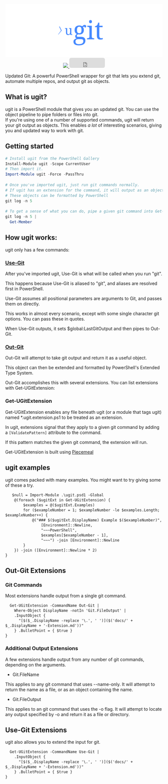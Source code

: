 <div align='center'>
<img src='assets/ugit.svg' alt='ugit' />
<a href='https://www.powershellgallery.com/packages/ugit/'>
<img src='https://img.shields.io/powershellgallery/dt/ugit' />
<iframe src="https://github.com/sponsors/StartAutomating/button" title="Sponsor StartAutomating" height="32" width="114" style="border: 0; border-radius: 6px;"></iframe>
</a>
</div>

Updated Git: A powerful PowerShell wrapper for git that lets you extend git, automate multiple repos, and output git as objects.


## What is ugit?

ugit is a PowerShell module that gives you an updated git.  You can use the object pipeline to pipe folders or files into git.  
If you're using one of a number of supported commands, ugit will return your git output as objects.
This enables _a lot_ of interesting scenarios, giving you and updated way to work with git.

## Getting started

~~~PowerShell
# Install ugit from the PowerShell Gallery
Install-Module ugit -Scope CurrentUser
# Then import it.
Import-Module ugit -Force -PassThru

# Once you've imported ugit, just run git commands normally.
# If ugit has an extension for the command, it will output as an object.
# These objects can be formatted by PowerShell
git log -n 5 

# To get a sense of what you can do, pipe a given git command into Get-Member.
git log -n 5 |
  Get-Member
~~~

## How ugit works:

ugit only has a few commands:

### [Use-Git](docs/Use-Git.md)

After you've imported ugit, Use-Git is what will be called when you run "git".

This happens because Use-Git is aliased to "git", and aliases are resolved first in PowerShell.

Use-Git assumes all positional parameters are arguments to Git, and passes them on directly.

This works in almost every scenario, except with some single character git options.  You can pass these in quotes.

When Use-Git outputs, it sets $global:LastGitOutput and then pipes to Out-Git.

### [Out-Git](docs/Out-Git.md)

Out-Git will attempt to take git output and return it as a useful object.

This object can then be extended and formatted by PowerShell's Extended Type System.

Out-Git accomplishes this with several extensions.  You can list extensions with Get-UGitExtension:

### Get-UGitExtension

Get-UGitExtension enables any file beneath ugit (or a module that tags ugit) named *.ugit.extension.ps1 to be treated as an extension.

In ugit, extensions signal that they apply to a given git command by adding a ```[ValidatePattern]``` attribute to the command.

If this pattern matches the given git command, the extension will run.

Get-UGitExtension is built using [Piecemeal](https://github.com/StartAutomating/Piecemeal)

## ugit examples

ugit comes packed with many examples.
You might want to try giving some of these a try.

~~~PipeScript {
   $null = Import-Module .\ugit.psd1 -Global
    @(foreach ($ugitExt in Get-UGitExtension) {
        $examples = @($ugitExt.Examples)        
        for ($exampleNumber = 1; $exampleNumber -le $examples.Length; $exampleNumber++) {
            @("### $($ugitExt.DisplayName) Example $($exampleNumber)", 
                [Environment]::Newline,
                "~~~PowerShell",                
                $examples[$exampleNumber - 1],                
                "~~~") -join [Environment]::Newline
        }        
    }) -join ([Environment]::Newline * 2)
}
~~~

## Out-Git Extensions

### Git Commands

Most extensions handle output from a single git command.

~~~PipeScript {  
  Get-UGitExtension -CommandName Out-Git |
    Where-Object DisplayName -notIn 'Git.FileOutput' |
    .InputObject {
      "[$($_.DisplayName -replace '\.', ' ')]($('docs/' + $_.DisplayName + '-Extension.md'))"
    } .BulletPoint = { $true }
}
~~~

### Additional Output Extensions

A few extensions handle output from any number of git commands, depending on the arguments.

* Git.FileName

This applies to any git command that uses --name-only.
It will attempt to return the name as a file, or as an object containing the name.

* Git.FileOutput

This applies to an git command that uses the -o flag.
It will attempt to locate any output specified by -o and return it as a file or directory.

## Use-Git Extensions

ugit also allows you to extend the input for git.

~~~PipeScript {  
  Get-UGitExtension -CommandName Use-Git |
    .InputObject {
      "[$($_.DisplayName -replace '\.', ' ')]($('docs/' + $_.DisplayName + '-Extension.md'))"
    } .BulletPoint = { $true }
}
~~~


